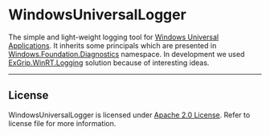 WindowsUniversalLogger
======================

The simple and light-weight logging tool for <a href="http://msdn.microsoft.com/en-us/library/windows/apps/dn609832.aspx" target="_blank">Windows Universal Applications</a>. It inherits some principals which are presented in <a href="http://msdn.microsoft.com/en-us/library/windows/apps/xaml/windows.foundation.diagnostics.aspx" target="_blank">Windows.Foundation.Diagnostics</a> namespace. In development we used <a href="https://github.com/Injac/ExGrip.WinRT.Logging" target="_blank">ExGrip.WinRT.Logging</a> solution because of interesting ideas.

-------------------------------------------------

License
---------
WindowsUniversalLogger is licensed under <a href="#" target="http://www.apache.org/licenses/LICENSE-2.0" >Apache 2.0 License</a>. Refer to license file for more information.

